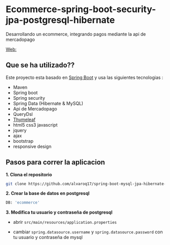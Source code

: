 # Ecommerce-spring-boot-security-jpa-postgresql-hibernate
Desarrollando un ecommerce, integrando pagos mediante la api de mercadopago

[Web:](https://ecommerce-aplication.herokuapp.com)

## Que se ha utilizado?? 
Este proyecto esta basado en [Spring Boot](http://projects.spring.io/spring-boot/) y usa las siguientes tecnologias :
- Maven
- Spring boot
- Spring security
- Spring Data (Hibernate & MySQL)
- Api de Mercadopago
- QueryDsl
- [Thymeleaf](https://thymeleaf.org)
- html5 css3 javascript
- jquery
- ajax
- bootstrap
- responsive design

## Pasos para correr la aplicacion

**1. Clona el repositorio**

```bash
git clone https://github.com/alvaroq17/spring-boot-mysql-jpa-hibernate-education-managment-software-example.git
```

**2. Crear la base de datos en postgresql**

```bash
DB: 'ecommerce'
```

**3. Modifica tu usuario y contraseña de postgresql**

+ abrir `src/main/resources/application.properties`

+ cambiar `spring.datasource.username` y `spring.datasource.password` con tu usuario y contraseña de mysql
